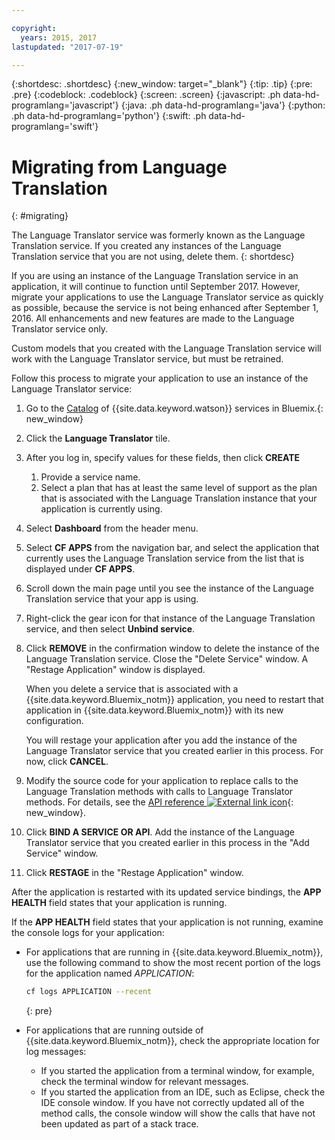 ```yaml
---

copyright:
  years: 2015, 2017
lastupdated: "2017-07-19"

---
```


{:shortdesc: .shortdesc}
{:new_window: target="_blank"}
{:tip: .tip}
{:pre: .pre}
{:codeblock: .codeblock}
{:screen: .screen}
{:javascript: .ph data-hd-programlang='javascript'}
{:java: .ph data-hd-programlang='java'}
{:python: .ph data-hd-programlang='python'}
{:swift: .ph data-hd-programlang='swift'}

# Migrating from Language Translation
{: #migrating}

The Language Translator service was formerly known as the Language Translation service. If you created any instances of the Language Translation service that you are not using, delete them.
{: shortdesc}

If you are using an instance of the Language Translation service in an application, it will continue to function until September 2017. However, migrate your applications to use the Language Translator service as quickly as possible, because the service is not being enhanced after September 1, 2016. All enhancements and new features are made to the Language Translator service only.

Custom models that you created with the Language Translation service will work with the Language Translator service, but must be retrained.

Follow this process to migrate your application to use an instance of the Language Translator service:

1.  Go to the [Catalog](https://console.ng.bluemix.net/catalog/?category=watson) of {{site.data.keyword.watson}} services in Bluemix.{: new_window}
1.  Click the **Language Translator** tile.
1. After you log in, specify values for these fields, then click **CREATE** 
    1. Provide a service name. 
    1. Select a plan that has at least the same level of support as the plan that is associated with the Language Translation instance that your application is currently using.
1.  Select **Dashboard** from the header menu.
1.  Select **CF APPS** from the navigation bar, and select the application that currently uses the Language Translation service from the list that is displayed under **CF APPS**.
1.  Scroll down the main page until you see the instance of the Language Translation service that your app is using.
1.  Right-click the gear icon for that instance of the Language Translation service, and then select **Unbind service**.
1.  Click **REMOVE** in the confirmation window to delete the instance of the Language Translation service. Close the "Delete Service" window. A "Restage Application" window is displayed.

    When you delete a service that is associated with a {{site.data.keyword.Bluemix_notm}} application, you need to restart that application in {{site.data.keyword.Bluemix_notm}} with its new configuration.

    You will restage your application after you add the instance of the Language Translator service that you created earlier in this process. For now, click **CANCEL**.

1.  Modify the source code for your application to replace calls to the Language Translation methods with calls to Language Translator methods. For details, see the [API reference ![External link icon](../../icons/launch-glyph.svg "External link icon")](https://www.ibm.com/watson/developercloud/language-translator/api/v2/){: new_window}.

1. Click **BIND A SERVICE OR API**. Add the instance of the Language Translator service that you created earlier in this process in the "Add Service" window.
1. Click **RESTAGE** in the "Restage Application" window.

After the application is restarted with its updated service bindings, the **APP HEALTH** field states that your application is running.

If the **APP HEALTH** field states that your application is not running, examine the console logs for your application:

- For applications that are running in {{site.data.keyword.Bluemix_notm}}, use the following command to show the most recent portion of the logs for the application named *APPLICATION*:

    ```bash
    cf logs APPLICATION --recent
    ```
    {: pre}

- For applications that are running outside of {{site.data.keyword.Bluemix_notm}}, check the appropriate location for log messages:

    - If you started the application from a terminal window, for example, check the terminal window for relevant messages. 
    - If you started the application from an IDE, such as Eclipse, check the IDE console window. If you have not correctly updated all of the method calls, the console window will show the calls that have not been updated as part of a stack trace.


